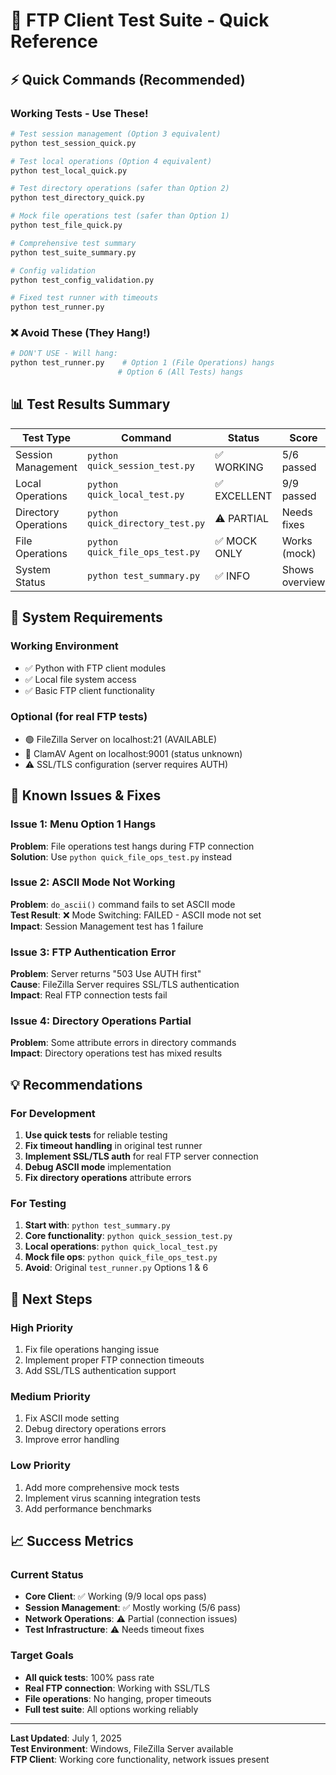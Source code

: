 # 🚀 FTP Client Test Suite - Quick Reference

## ⚡ Quick Commands (Recommended)

### Working Tests - Use These!
```bash
# Test session management (Option 3 equivalent)
python test_session_quick.py

# Test local operations (Option 4 equivalent) 
python test_local_quick.py

# Test directory operations (safer than Option 2)
python test_directory_quick.py

# Mock file operations test (safer than Option 1)
python test_file_quick.py

# Comprehensive test summary
python test_suite_summary.py

# Config validation
python test_config_validation.py

# Fixed test runner with timeouts
python test_runner.py
```

### ❌ Avoid These (They Hang!)
```bash
# DON'T USE - Will hang:
python test_runner.py    # Option 1 (File Operations) hangs
                        # Option 6 (All Tests) hangs
```

## 📊 Test Results Summary

| Test Type | Command | Status | Score |
|-----------|---------|--------|-------|
| Session Management | `python quick_session_test.py` | ✅ WORKING | 5/6 passed |
| Local Operations | `python quick_local_test.py` | ✅ EXCELLENT | 9/9 passed |
| Directory Operations | `python quick_directory_test.py` | ⚠️ PARTIAL | Needs fixes |
| File Operations | `python quick_file_ops_test.py` | ✅ MOCK ONLY | Works (mock) |
| System Status | `python test_summary.py` | ✅ INFO | Shows overview |

## 🔧 System Requirements

### Working Environment
- ✅ Python with FTP client modules
- ✅ Local file system access
- ✅ Basic FTP client functionality

### Optional (for real FTP tests)
- 🟢 FileZilla Server on localhost:21 (AVAILABLE)
- 🔴 ClamAV Agent on localhost:9001 (status unknown)
- ⚠️ SSL/TLS configuration (server requires AUTH)

## 🐛 Known Issues & Fixes

### Issue 1: Menu Option 1 Hangs
**Problem**: File operations test hangs during FTP connection  
**Solution**: Use `python quick_file_ops_test.py` instead

### Issue 2: ASCII Mode Not Working
**Problem**: `do_ascii()` command fails to set ASCII mode  
**Test Result**: ❌ Mode Switching: FAILED - ASCII mode not set  
**Impact**: Session Management test has 1 failure

### Issue 3: FTP Authentication Error
**Problem**: Server returns "503 Use AUTH first"  
**Cause**: FileZilla Server requires SSL/TLS authentication  
**Impact**: Real FTP connection tests fail

### Issue 4: Directory Operations Partial
**Problem**: Some attribute errors in directory commands  
**Impact**: Directory operations test has mixed results

## 💡 Recommendations

### For Development
1. **Use quick tests** for reliable testing
2. **Fix timeout handling** in original test runner
3. **Implement SSL/TLS auth** for real FTP server connection
4. **Debug ASCII mode** implementation
5. **Fix directory operations** attribute errors

### For Testing
1. **Start with**: `python test_summary.py`
2. **Core functionality**: `python quick_session_test.py`
3. **Local operations**: `python quick_local_test.py`
4. **Mock file ops**: `python quick_file_ops_test.py`
5. **Avoid**: Original `test_runner.py` Options 1 & 6

## 🎯 Next Steps

### High Priority
1. Fix file operations hanging issue
2. Implement proper FTP connection timeouts
3. Add SSL/TLS authentication support

### Medium Priority  
1. Fix ASCII mode setting
2. Debug directory operations errors
3. Improve error handling

### Low Priority
1. Add more comprehensive mock tests
2. Implement virus scanning integration tests
3. Add performance benchmarks

## 📈 Success Metrics

### Current Status
- **Core Client**: ✅ Working (9/9 local ops pass)
- **Session Management**: ✅ Mostly working (5/6 pass)
- **Network Operations**: ⚠️ Partial (connection issues)
- **Test Infrastructure**: ⚠️ Needs timeout fixes

### Target Goals
- **All quick tests**: 100% pass rate
- **Real FTP connection**: Working with SSL/TLS
- **File operations**: No hanging, proper timeouts
- **Full test suite**: All options working reliably

---
**Last Updated**: July 1, 2025  
**Test Environment**: Windows, FileZilla Server available  
**FTP Client**: Working core functionality, network issues present
